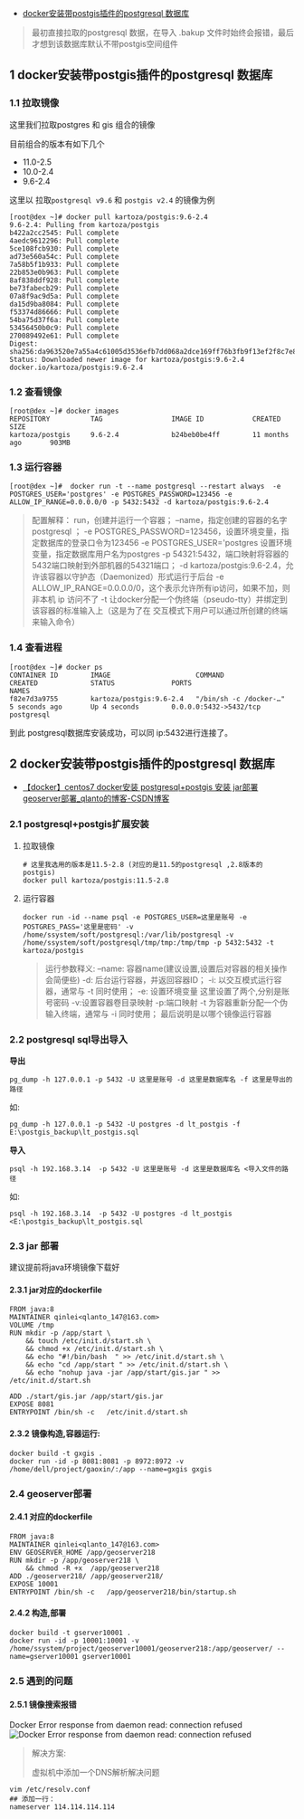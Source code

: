 - [docker安装带postgis插件的postgresql 数据库 ](https://www.cnblogs.com/dengxiaoning/p/12173605.html)

> 最初直接拉取的postgresql 数据，在导入 .bakup 文件时始终会报错，最后才想到该数据库默认不带postgis空间组件

## 1 docker安装带postgis插件的postgresql 数据库

### 1.1 拉取镜像

这里我们拉取postgres 和 gis 组合的镜像

目前组合的版本有如下几个

- 11.0-2.5
- 10.0-2.4
- 9.6-2.4

这里以 拉取`postgresql v9.6` 和 `postgis v2.4` 的镜像为例

```shell
[root@dex ~]# docker pull kartoza/postgis:9.6-2.4
9.6-2.4: Pulling from kartoza/postgis
b422a2cc2545: Pull complete 
4aedc9612296: Pull complete 
5ce108fcb930: Pull complete 
ad73e560a54c: Pull complete 
7a58b5f1b933: Pull complete 
22b853e0b963: Pull complete 
8af838ddf928: Pull complete 
be73fabecb29: Pull complete 
07a8f9ac9d5a: Pull complete 
da15d9ba8084: Pull complete 
f53374d86666: Pull complete 
54ba75d37f6a: Pull complete 
53456450b0c9: Pull complete 
270089492e61: Pull complete 
Digest: sha256:da963520e7a55a4c61005d3536efb7dd068a2dce169ff76b3fb9f13ef2f8c7e8
Status: Downloaded newer image for kartoza/postgis:9.6-2.4
docker.io/kartoza/postgis:9.6-2.4
```

### 1.2 查看镜像

```shell
[root@dex ~]# docker images
REPOSITORY          TAG                 IMAGE ID            CREATED             SIZE
kartoza/postgis     9.6-2.4             b24beb0be4ff        11 months ago       903MB
```

### 1.3 运行容器

```shell
[root@dex ~]#  docker run -t --name postgresql --restart always  -e POSTGRES_USER='postgres' -e POSTGRES_PASSWORD=123456 -e ALLOW_IP_RANGE=0.0.0.0/0 -p 5432:5432 -d kartoza/postgis:9.6-2.4
```

> 配置解释：
> run，创建并运行一个容器；
> –name，指定创建的容器的名字postgresql ；
> -e POSTGRES_PASSWORD=123456，设置环境变量，指定数据库的登录口令为123456
> -e POSTGRES_USER='postgres 设置环境变量，指定数据库用户名为postgres
> -p 54321:5432，端口映射将容器的5432端口映射到外部机器的54321端口；
> -d kartoza/postgis:9.6-2.4，允许该容器以守护态（Daemonized）形式运行于后台
> -e ALLOW_IP_RANGE=0.0.0.0/0，这个表示允许所有ip访问，如果不加，则非本机 ip 访问不了
> -t 让docker分配一个伪终端（pseudo-tty）并绑定到该容器的标准输入上（这是为了在 交互模式下用户可以通过所创建的终端来输入命令）

### 1.4 查看进程

```shell
[root@dex ~]# docker ps
CONTAINER ID        IMAGE                     COMMAND                  CREATED             STATUS              PORTS                              NAMES
f82e7d3a9755        kartoza/postgis:9.6-2.4   "/bin/sh -c /docker-…"   5 seconds ago       Up 4 seconds        0.0.0.0:5432->5432/tcp             postgresql
```

到此 postgresql数据库安装成功，可以同 ip:5432进行连接了。

## 2 docker安装带postgis插件的postgresql 数据库

- [【docker】centos7 docker安装 postgresql+postgis 安装 jar部署 geoserver部署_qlanto的博客-CSDN博客](https://blog.csdn.net/qq_44382452/article/details/119905753)

### 2.1 postgresql+postgis扩展安装

1. 拉取镜像

   ```shell
   # 这里我选用的版本是11.5-2.8 (对应的是11.5的postgresql ,2.8版本的postgis)
   docker pull kartoza/postgis:11.5-2.8
   ```

2. 运行容器

   ```shell
   docker run -id --name psql -e POSTGRES_USER=这里是账号 -e POSTGRES_PASS='这里是密码' -v /home/ssystem/soft/postgresql:/var/lib/postgresql -v /home/ssystem/soft/postgresql/tmp/tmp:/tmp/tmp -p 5432:5432 -t kartoza/postgis
   ```

   > 运行参数释义:
   > –name: 容器name(建议设置,设置后对容器的相关操作会简便些)
   > -d: 后台运行容器，并返回容器ID；
   > -i: 以交互模式运行容器，通常与 -t 同时使用；
   > -e: 设置环境变量 这里设置了两个,分别是账号密码
   > -v:设置容器卷目录映射
   > -p:端口映射
   > -t 为容器重新分配一个伪输入终端，通常与 -i 同时使用；
   > 最后说明是以哪个镜像运行容器

### 2.2 postgresql sql导出导入

**导出**

```shell
pg_dump -h 127.0.0.1 -p 5432 -U 这里是账号 -d 这里是数据库名 -f 这里是导出的路径
```

如:

```shell
pg_dump -h 127.0.0.1 -p 5432 -U postgres -d lt_postgis -f E:\postgis_backup\lt_postgis.sql
```

**导入**

```shell
psql -h 192.168.3.14  -p 5432 -U 这里是账号 -d 这里是数据库名 <导入文件的路径
```

如:

```shell
psql -h 192.168.3.14  -p 5432 -U postgres -d lt_postgis <E:\postgis_backup\lt_postgis.sql
```

### 2.3 jar 部署

建议提前将java环境镜像下载好

#### 2.3.1 jar对应的dockerfile

```shell
FROM java:8
MAINTAINER qinlei<qlanto_147@163.com>
VOLUME /tmp
RUN mkdir -p /app/start \
    && touch /etc/init.d/start.sh \
    && chmod +x /etc/init.d/start.sh \
    && echo "#!/bin/bash  " >> /etc/init.d/start.sh \
    && echo "cd /app/start " >> /etc/init.d/start.sh \
    && echo "nohup java -jar /app/start/gis.jar " >> /etc/init.d/start.sh

ADD ./start/gis.jar /app/start/gis.jar
EXPOSE 8081
ENTRYPOINT /bin/sh -c   /etc/init.d/start.sh
```

#### 2.3.2 镜像构造,容器运行:

```shell
docker build -t gxgis .
docker run -id -p 8081:8081 -p 8972:8972 -v /home/dell/project/gaoxin/:/app --name=gxgis gxgis
```

### 2.4 geoserver部署

#### 2.4.1 对应的dockerfile

```shell
FROM java:8
MAINTAINER qinlei<qlanto_147@163.com>
ENV GEOSERVER_HOME /app/geoserver218
RUN mkdir -p /app/geoserver218 \
    && chmod -R +x  /app/geoserver218
ADD ./geoserver218/ /app/geoserver218/
EXPOSE 10001
ENTRYPOINT /bin/sh -c   /app/geoserver218/bin/startup.sh
```

#### 2.4.2 构造,部署

```shell
docker build -t gserver10001 .
docker run -id -p 10001:10001 -v /home/ssystem/project/geoserver10001/geoserver218:/app/geoserver/ --name=gserver10001 gserver10001
```

### 2.5 遇到的问题

#### 2.5.1 镜像搜索报错

Docker Error response from daemon read: connection refused
![Docker Error response from daemon read: connection refused](https://img-blog.csdnimg.cn/423d239234d54353b52010796ad30b25.png)

> 解决方案:
>
> 虚拟机中添加一个DNS解析解决问题

```shell
vim /etc/resolv.conf
## 添加一行：
nameserver 114.114.114.114
```

